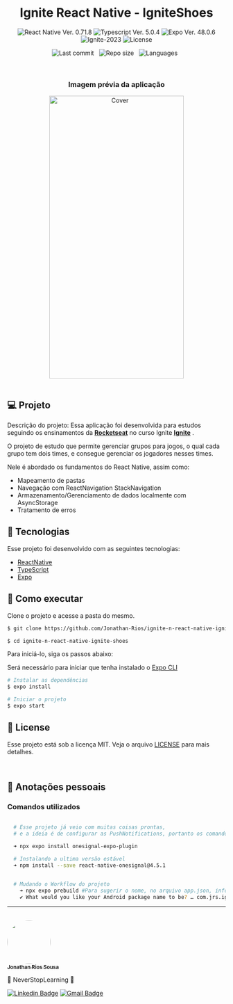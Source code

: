 <h1 align="center">Ignite React Native - IgniteShoes</h1>

<p align="center">
  <img 
    src="https://img.shields.io/badge/React Native-0.71.8-blue" 
    alt="React Native Ver. 0.71.8"
  />
  <img 
    src="https://img.shields.io/badge/Typescript-5.0.4-blue"
    alt="Typescript Ver. 5.0.4" 
  />
   <img 
    src="https://img.shields.io/badge/Expo-48.0.6-black" 
    alt="Expo Ver. 48.0.6"
  />
  <img
    src="https://img.shields.io/badge/Ignite-2023-green" 
    alt="Ignite-2023"
  />
  <img 
    alt="License"
    src="https://img.shields.io/static/v1?label=license&message=MIT&color=E51C44&labelColor=0A1033"
  />
</p>

<div align="center">

  ![Last commit](https://img.shields.io/github/last-commit/Jonathan-Rios/ignite-n-react-native-ignite-shoes?color=4DA1CD 'Last commit') &nbsp;
  ![Repo size](https://img.shields.io/github/repo-size/Jonathan-Rios/ignite-n-react-native-ignite-shoes?color=4DA1CD 'Repo size') &nbsp;
  ![Languages](https://img.shields.io/github/languages/count/Jonathan-Rios/ignite-n-react-native-ignite-shoes?color=4DA1CD 'Languages') &nbsp;

</div>


<br>

<h3 align="center">Imagem prévia da aplicação</h3>

<div align="center">
  <img src=".github/project-preview.gif?style=flat" alt="Cover" width="310" height="650">
</div>
 
<br>

## 💻 Projeto
Descrição do projeto:
Essa aplicação foi desenvolvida para estudos seguindo os ensinamentos da **[Rocketseat](https://www.rocketseat.com.br/)** no curso Ignite **[Ignite](https://www.rocketseat.com.br/ignite)** .

O projeto de estudo que permite gerenciar grupos para jogos, o qual cada grupo tem dois times, e consegue gerenciar os jogadores nesses times.

Nele é abordado os fundamentos do React Native, assim como:
  * Mapeamento de pastas
  * Navegação com ReactNavigation StackNavigation
  * Armazenamento/Gerenciamento de dados localmente com AsyncStorage
  * Tratamento de erros
 
## 🧪 Tecnologias

Esse projeto foi desenvolvido com as seguintes tecnologias:

- [ReactNative](https://reactnative.dev/)
- [TypeScript](https://www.typescriptlang.org/)
- [Expo](https://expo.dev/)

## 🚀 Como executar

Clone o projeto e acesse a pasta do mesmo.

```bash
$ git clone https://github.com/Jonathan-Rios/ignite-n-react-native-ignite-shoes.git

$ cd ignite-n-react-native-ignite-shoes
```

Para iniciá-lo, siga os passos abaixo:

Será necessário para iniciar que tenha instalado o [Expo CLI](https://docs.expo.dev/get-started/installation/)
 
```bash
# Instalar as dependências
$ expo install

# Iniciar o projeto
$ expo start
```

## 📝 License

Esse projeto está sob a licença MIT. Veja o arquivo [LICENSE](./LICENSE.md) para mais detalhes.

<br />


## 📓 Anotações pessoais

<h3>Comandos utilizados</h3>

```bash

  # Esse projeto já veio com muitas coisas prontas, 
  # e a ideia é de configurar as PushNotifications, portanto os comandos que usei foram:

  ➜ npx expo install onesignal-expo-plugin   

  # Instalando a ultima versão estável
  ➜ npm install --save react-native-onesignal@4.5.1


  # Mudando o Workflow do projeto
    ➜ npx expo prebuild #Para sugerir o nome, no arquivo app.json, informe o valor de "bundleIdentifier"
    ✔ What would you like your Android package name to be? … com.jrs.igniteshoes

```
 
---
<br />

<a href="https://github.com/Jonathan-Rios">
 <img src="https://github.com/Jonathan-Rios.png" width="100px;" alt="" style="border-radius:50%" />
 <br />
 <sub><b>Jonathan Rios Sousa</b></sub></a>

💠 NeverStopLearning 💠
 

[![Linkedin Badge](https://img.shields.io/badge/-Jonathan-blue?style=flat-square&logo=Linkedin&logoColor=white&link=https://www.linkedin.com/in/jonathan-rios-sousa-19b3431b6/)](https://www.linkedin.com/in/jonathan-rios-sousa-19b3431b6/) 
[![Gmail Badge](https://img.shields.io/badge/-jonathan.riosousa@gmail.com-c14438?style=flat-square&logo=Gmail&logoColor=white&link=mailto:jonathan.riosousa@gmail.com)](mailto:jonathan.riosousa@gmail.com)